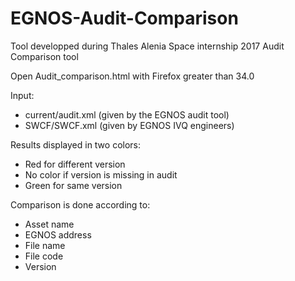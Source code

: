 # EGNOS-Audit-Comparison

Tool developped during Thales Alenia Space internship 2017
Audit Comparison tool

Open Audit_comparison.html with Firefox greater than 34.0

Input:
- current/audit.xml (given by the EGNOS audit tool)
- SWCF/SWCF.xml (given by EGNOS IVQ engineers)

Results displayed in two colors:
- Red for different version
- No color if version is missing in audit
- Green for same version

Comparison is done according to:
- Asset name
- EGNOS address
- File name
- File code
- Version
